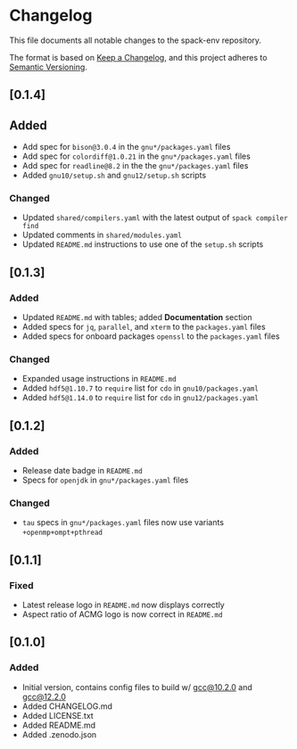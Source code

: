 # Changelog

This file documents all notable changes to the spack-env repository.

The format is based on [Keep a Changelog](https://keepachangelog.com/en/1.0.0/), and this project adheres to [Semantic Versioning](https://semver.org/spec/v2.0.0.html).

## [0.1.4]
## Added
- Add spec for `bison@3.0.4` in the `gnu*/packages.yaml` files
- Add spec for `colordiff@1.0.21` in the `gnu*/packages.yaml` files
- Add spec for `readline@8.2` in the the `gnu*/packages.yaml` files
- Added `gnu10/setup.sh` and `gnu12/setup.sh` scripts

### Changed
- Updated `shared/compilers.yaml` with the latest output of `spack compiler find`
- Updated comments in `shared/modules.yaml`
- Updated `README.md` instructions to use one of the `setup.sh` scripts

## [0.1.3]
### Added
- Updated `README.md` with tables; added __Documentation__ section
- Added specs for `jq`, `parallel`, and `xterm` to the `packages.yaml` files
- Added specs for onboard packages `openssl` to the `packages.yaml` files

### Changed
- Expanded usage instructions in `README.md`
- Added `hdf5@1.10.7` to `require` list for `cdo` in `gnu10/packages.yaml`
- Added `hdf5@1.14.0` to `require` list for `cdo` in `gnu12/packages.yaml`

## [0.1.2]
### Added
- Release date badge in `README.md`
- Specs for `openjdk` in `gnu*/packages.yaml` files

### Changed
- `tau` specs in `gnu*/packages.yaml` files now use variants `+openmp+ompt+pthread`

## [0.1.1]
### Fixed
- Latest release logo in `README.md` now displays correctly
- Aspect ratio of ACMG logo is now correct in `README.md`

## [0.1.0]
### Added
- Initial version, contains config files to build w/ gcc@10.2.0 and gcc@12.2.0
- Added CHANGELOG.md
- Added LICENSE.txt
- Added README.md
- Added .zenodo.json

